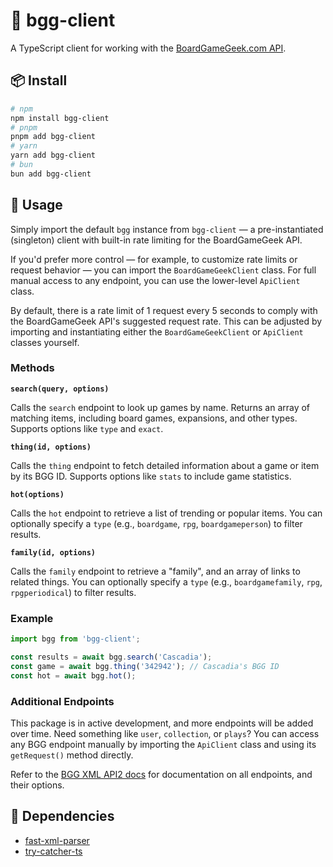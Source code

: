 # 🎲 bgg-client

A TypeScript client for working with the [BoardGameGeek.com API](https://boardgamegeek.com/wiki/page/BGG_XML_API2).

## 📦 Install

```bash
# npm
npm install bgg-client
# pnpm
pnpm add bgg-client
# yarn
yarn add bgg-client
# bun
bun add bgg-client
```

## 🚀 Usage

Simply import the default `bgg` instance from `bgg-client` — a pre-instantiated (singleton) client with built-in rate limiting for the BoardGameGeek API.

If you'd prefer more control — for example, to customize rate limits or request behavior — you can import the `BoardGameGeekClient` class. For full manual access to any endpoint, you can use the lower-level `ApiClient` class.

By default, there is a rate limit of 1 request every 5 seconds to comply with the BoardGameGeek API's suggested request rate. This can be adjusted by importing and instantiating either the `BoardGameGeekClient` or `ApiClient` classes yourself.

### Methods

**`search(query, options)`**

Calls the `search` endpoint to look up games by name. Returns an array of matching items, including board games, expansions, and other types. Supports options like `type` and `exact`.

**`thing(id, options)`**

Calls the `thing` endpoint to fetch detailed information about a game or item by its BGG ID. Supports options like `stats` to include game statistics.

**`hot(options)`**

Calls the `hot` endpoint to retrieve a list of trending or popular items. You can optionally specify a `type` (e.g., `boardgame`, `rpg`, `boardgameperson`) to filter results.

**`family(id, options)`**

Calls the `family` endpoint to retrieve a "family", and an array of links to related things. You can optionally specify a `type` (e.g., `boardgamefamily`, `rpg`, `rpgperiodical`) to filter results.

### Example

```ts
import bgg from 'bgg-client';

const results = await bgg.search('Cascadia');
const game = await bgg.thing('342942'); // Cascadia's BGG ID
const hot = await bgg.hot();
```

### Additional Endpoints

This package is in active development, and more endpoints will be added over time. Need something like `user`, `collection`, or `plays`? You can access any BGG endpoint manually by importing the `ApiClient` class and using its `getRequest()` method directly.

Refer to the [BGG XML API2 docs](https://boardgamegeek.com/wiki/page/BGG_XML_API2) for documentation on all endpoints, and their options.

## 🔗 Dependencies

- [fast-xml-parser](https://github.com/NaturalIntelligence/fast-xml-parser)
- [try-catcher-ts](https://github.com/ghall89/try-catcher-ts)
